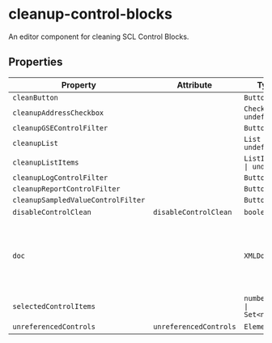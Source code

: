 # cleanup-control-blocks

An editor component for cleaning SCL Control Blocks.

## Properties

| Property                           | Attribute              | Type                          | Default | Description                                      |
|------------------------------------|------------------------|-------------------------------|---------|--------------------------------------------------|
| `cleanButton`                      |                        | `Button`                      |         |                                                  |
| `cleanupAddressCheckbox`           |                        | `Checkbox \| undefined`       |         |                                                  |
| `cleanupGSEControlFilter`          |                        | `Button`                      |         |                                                  |
| `cleanupList`                      |                        | `List \| undefined`           |         |                                                  |
| `cleanupListItems`                 |                        | `ListItem[] \| undefined`     |         |                                                  |
| `cleanupLogControlFilter`          |                        | `Button`                      |         |                                                  |
| `cleanupReportControlFilter`       |                        | `Button`                      |         |                                                  |
| `cleanupSampledValueControlFilter` |                        | `Button`                      |         |                                                  |
| `disableControlClean`              | `disableControlClean`  | `boolean`                     | false   |                                                  |
| `doc`                              |                        | `XMLDocument`                 |         | The document being edited as provided to plugins by [[`OpenSCD`]]. |
| `selectedControlItems`             |                        | `number \| [] \| Set<number>` | []      |                                                  |
| `unreferencedControls`             | `unreferencedControls` | `Element[]`                   | []      |                                                  |

